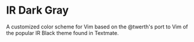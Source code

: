 # IR Dark Gray

A customized color scheme for Vim based on the @twerth's port to Vim of the
popular IR Black theme found in Textmate.
